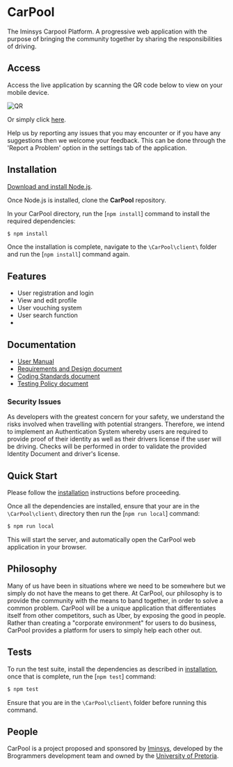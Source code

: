 ﻿# CarPool

The Iminsys Carpool Platform. A progressive web application with the purpose of bringing the community together by sharing the responsibilities of driving.

## Access

Access the live application by scanning the QR code below to view on your mobile device.

![QR](https://i.postimg.cc/SQwRTH1F/Whats-App-Image-2018-10-16-at-19-37-25.jpg)

Or simply click [here](http://carpool.iminsys.com).

Help us by reporting any issues that you may encounter or if you have any suggestions then we welcome your feedback. This can be done through the 'Report a Problem' option in the settings tab of the application.

## Installation

[Download and install Node.js](https://nodejs.org/en/download/).

Once Node.js is installed, clone the **CarPool** repository.

In your CarPool directory, run the [`npm install`] command to install the required dependencies:

```bash
$ npm install
```

Once the installation is complete, navigate to the `\CarPool\client\` folder and run the [`npm install`] command again.

## Features

* User registration and login
* View and edit profile
* User vouching system
* User search function
* 
## Documentation

*  [User Manual](https://drive.google.com/open?id=15Xil4pbk8T1k4epE6ULfLF9PqgrSDMiq)
*  [Requirements and Design document](https://drive.google.com/open?id=16S4-24a4RshAfKx4Jjp4z7Z1VlNEXQ_c6AF8KU2pOpI)
*  [Coding Standards document](https://drive.google.com/open?id=1L5UCMJzX3bENWo_TjIH5aXFxkfkO-MV8)
*  [Testing Policy document](https://drive.google.com/open?id=1FGpuaxpYKhTKCvPZ8lSglqVc8Ma-UdZL)

### Security Issues

As developers with the greatest concern for your safety, we understand the risks involved when travelling with potential strangers. Therefore, we intend to implement an Authentication System whereby users are required to provide proof of their identity as well as their drivers license if the user will be driving. Checks will be performed in order to validate the provided Identity Document and driver's license.

## Quick Start

Please follow the [installation](#installation) instructions before proceeding.

Once all the dependencies are installed, ensure that your are in the `\CarPool\client\` directory then run the [`npm run local`] command:

```bash
$ npm run local
```

This will start the server, and automatically open the CarPool web application in your browser.

## Philosophy

Many of us have been in situations where we need to be somewhere but we simply do not have the means to get there. At CarPool, our philosophy is to provide the community with the means to band together, in order to solve a common problem. CarPool will be a unique application that differentiates itself from other competitors, such as Uber, by exposing the good in people. Rather than creating a "corporate environment" for users to do business, CarPool provides a platform for users to simply help each other out.

## Tests

To run the test suite, install the dependencies as described in [installation](#installation), once that is complete, run the [`npm test`] command:

```bash
$ npm test
```

Ensure that you are in the `\CarPool\client\` folder before running this command.

## People

CarPool is a project proposed and sponsored by [Iminsys][iminsys-url], developed by the Brogrammers development team and owned by the [University of Pretoria][up-url].

[iminsys-url]: http://www.iminsys.com

[package-diagram-url]: https://ibb.co/dbs9xH

[up-url]: http://www.up.ac.za